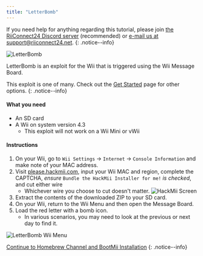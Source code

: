 ```yaml
---
title: "LetterBomb"
---
```


If you need help for anything regarding this tutorial, please join [the RiiConnect24 Discord server](https://discord.gg/b4Y7jfD) (recommended) or [e-mail us at support@riiconnect24.net](mailto:support@riiconnect24.net).
{: .notice--info}

![LetterBomb](/images/letterbomb.png)

LetterBomb is an exploit for the Wii that is triggered using the Wii Message Board.

This exploit is one of many. Check out the [Get Started](/get-started) page for other options.
{: .notice--info}

#### What you need
- An SD card
- A Wii on system version 4.3
   - This exploit will not work on a Wii Mini or vWii

#### Instructions

1. On your Wii, go to `Wii Settings` -> `Internet` -> `Console Information` and make note of your MAC address.
2. Visit [please.hackmii.com](https://please.hackmii.com), input your Wii MAC and region, complete the CAPTCHA, *ensure* `Bundle the HackMii Installer for me!` *is checked*, and cut either wire
   - Whichever wire you choose to cut doesn't matter. ![HackMii Screen](/images/Wii/LetterBomb-PC.png)
3. Extract the contents of the downloaded ZIP to your SD card.
4. On your Wii, return to the Wii Menu and then open the Message Board.
5. Load the red letter with a bomb icon.
   - In various scenarios, you may need to look at the previous or next day to find it.

![LetterBomb Wii Menu](/images/Wii/LetterBomb-Wii.png)

[Continue to Homebrew Channel and BootMii Installation](hbc)
{: .notice--info}
